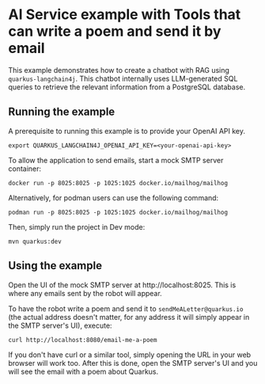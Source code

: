 # AI Service example with Tools that can write a poem and send it by email

This example demonstrates how to create a chatbot with RAG using
`quarkus-langchain4j`. This chatbot internally uses LLM-generated SQL
queries to retrieve the relevant information from a PostgreSQL database.

## Running the example

A prerequisite to running this example is to provide your OpenAI API key.

```
export QUARKUS_LANGCHAIN4J_OPENAI_API_KEY=<your-openai-api-key>
```

To allow the application to send emails, start a mock SMTP server container:

```
docker run -p 8025:8025 -p 1025:1025 docker.io/mailhog/mailhog
```

Alternatively, for podman users can use the following command:

```
podman run -p 8025:8025 -p 1025:1025 docker.io/mailhog/mailhog
```

Then, simply run the project in Dev mode:

```
mvn quarkus:dev
```

## Using the example

Open the UI of the mock SMTP server at http://localhost:8025. This is where any
emails sent by the robot will appear.

To have the robot write a poem and send it to `sendMeALetter@quarkus.io` (the
actual address doesn't matter, for any address it will simply appear in the
SMTP server's UI), execute:

```
curl http://localhost:8080/email-me-a-poem
```

If you don't have curl or a similar tool, simply opening the URL in your web
browser will work too. After this is done, open the SMTP server's UI and you
will see the email with a poem about Quarkus.

